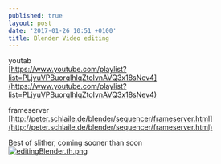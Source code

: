 ```yaml
---
published: true
layout: post
date: '2017-01-26 10:51 +0100'
title: Blender Video editing
---
```

youtab  
[https://www.youtube.com/playlist?list=PLjyuVPBuorqIhlqZtoIvnAVQ3x18sNev4](https://www.youtube.com/playlist?list=PLjyuVPBuorqIhlqZtoIvnAVQ3x18sNev4)

frameserver  
[http://peter.schlaile.de/blender/sequencer/frameserver.html](http://peter.schlaile.de/blender/sequencer/frameserver.html)

Best of slither, coming sooner than soon  
[![editingBlender.th.png](https://cdn.scrot.moe/images/2017/01/26/editingBlender.th.png)](https://cdn.scrot.moe/images/2017/01/26/editingBlender.png)
